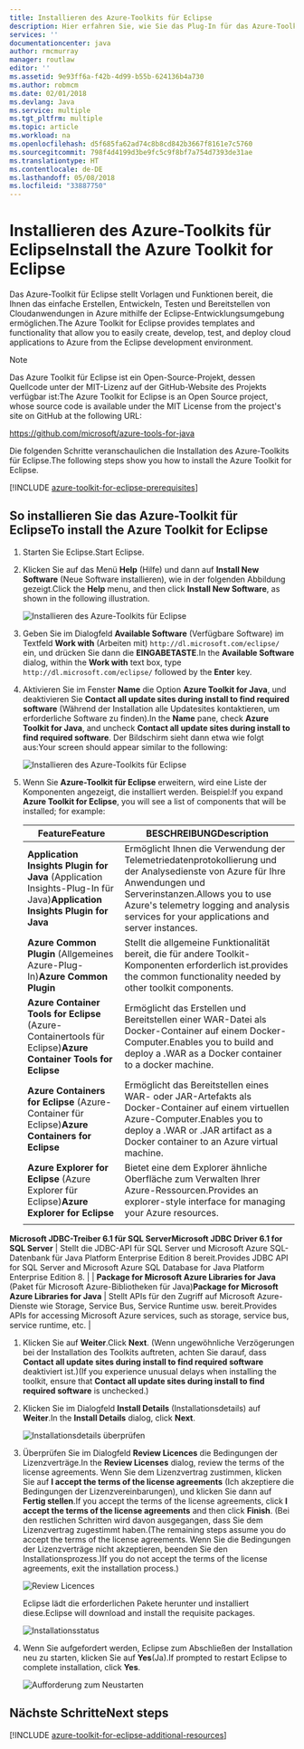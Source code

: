 ```yaml
---
title: Installieren des Azure-Toolkits für Eclipse
description: Hier erfahren Sie, wie Sie das Plug-In für das Azure-Toolkit für Eclipse installieren, um in Azure Cloudanwendungen zu erstellen und bereitzustellen.
services: ''
documentationcenter: java
author: rmcmurray
manager: routlaw
editor: ''
ms.assetid: 9e93ff6a-f42b-4d99-b55b-624136b4a730
ms.author: robmcm
ms.date: 02/01/2018
ms.devlang: Java
ms.service: multiple
ms.tgt_pltfrm: multiple
ms.topic: article
ms.workload: na
ms.openlocfilehash: d5f685fa62ad74c8b8cd842b3667f8161e7c5760
ms.sourcegitcommit: 798f4d4199d3be9fc5c9f8bf7a754d7393de31ae
ms.translationtype: HT
ms.contentlocale: de-DE
ms.lasthandoff: 05/08/2018
ms.locfileid: "33887750"
---
```

# <a name="install-the-azure-toolkit-for-eclipse"></a><span data-ttu-id="db176-103">Installieren des Azure-Toolkits für Eclipse</span><span class="sxs-lookup"><span data-stu-id="db176-103">Install the Azure Toolkit for Eclipse</span></span>

<span data-ttu-id="db176-104">Das Azure-Toolkit für Eclipse stellt Vorlagen und Funktionen bereit, die Ihnen das einfache Erstellen, Entwickeln, Testen und Bereitstellen von Cloudanwendungen in Azure mithilfe der Eclipse-Entwicklungsumgebung ermöglichen.</span><span class="sxs-lookup"><span data-stu-id="db176-104">The Azure Toolkit for Eclipse provides templates and functionality that allow you to easily create, develop, test, and deploy cloud applications to Azure from the Eclipse development environment.</span></span>

> [!NOTE] 
> 
> <span data-ttu-id="db176-105">Das Azure Toolkit für Eclipse ist ein Open-Source-Projekt, dessen Quellcode unter der MIT-Lizenz auf der GitHub-Website des Projekts verfügbar ist:</span><span class="sxs-lookup"><span data-stu-id="db176-105">The Azure Toolkit for Eclipse is an Open Source project, whose source code is available under the MIT License from the project's site on GitHub at the following URL:</span></span> 
> 
> <https://github.com/microsoft/azure-tools-for-java> 
> 

<span data-ttu-id="db176-106">Die folgenden Schritte veranschaulichen die Installation des Azure-Toolkits für Eclipse.</span><span class="sxs-lookup"><span data-stu-id="db176-106">The following steps show you how to install the Azure Toolkit for Eclipse.</span></span>

[!INCLUDE [azure-toolkit-for-eclipse-prerequisites](../includes/azure-toolkit-for-eclipse-prerequisites.md)]

## <a name="to-install-the-azure-toolkit-for-eclipse"></a><span data-ttu-id="db176-107">So installieren Sie das Azure-Toolkit für Eclipse</span><span class="sxs-lookup"><span data-stu-id="db176-107">To install the Azure Toolkit for Eclipse</span></span>

1. <span data-ttu-id="db176-108">Starten Sie Eclipse.</span><span class="sxs-lookup"><span data-stu-id="db176-108">Start Eclipse.</span></span>

1. <span data-ttu-id="db176-109">Klicken Sie auf das Menü **Help** (Hilfe) und dann auf **Install New Software** (Neue Software installieren), wie in der folgenden Abbildung gezeigt.</span><span class="sxs-lookup"><span data-stu-id="db176-109">Click the **Help** menu, and then click **Install New Software**, as shown in the following illustration.</span></span>
   
   ![Installieren des Azure-Toolkits für Eclipse][01]

1. <span data-ttu-id="db176-111">Geben Sie im Dialogfeld **Available Software** (Verfügbare Software) im Textfeld **Work with** (Arbeiten mit) `http://dl.microsoft.com/eclipse/` ein, und drücken Sie dann die **EINGABETASTE**.</span><span class="sxs-lookup"><span data-stu-id="db176-111">In the **Available Software** dialog, within the **Work with** text box, type `http://dl.microsoft.com/eclipse/` followed by the **Enter** key.</span></span>

1. <span data-ttu-id="db176-112">Aktivieren Sie im Fenster **Name** die Option **Azure Toolkit for Java**, und deaktivieren Sie **Contact all update sites during install to find required software** (Während der Installation alle Updatesites kontaktieren, um erforderliche Software zu finden).</span><span class="sxs-lookup"><span data-stu-id="db176-112">In the **Name** pane, check **Azure Toolkit for Java**, and uncheck **Contact all update sites during install to find required software**.</span></span> <span data-ttu-id="db176-113">Der Bildschirm sieht dann etwa wie folgt aus:</span><span class="sxs-lookup"><span data-stu-id="db176-113">Your screen should appear similar to the following:</span></span>
   
   ![Installieren des Azure-Toolkits für Eclipse][02]

1. <span data-ttu-id="db176-115">Wenn Sie **Azure-Toolkit für Eclipse** erweitern, wird eine Liste der Komponenten angezeigt, die installiert werden. Beispiel:</span><span class="sxs-lookup"><span data-stu-id="db176-115">If you expand **Azure Toolkit for Eclipse**, you will see a list of components that will be installed; for example:</span></span>

   | <span data-ttu-id="db176-116">Feature</span><span class="sxs-lookup"><span data-stu-id="db176-116">Feature</span></span> | <span data-ttu-id="db176-117">BESCHREIBUNG</span><span class="sxs-lookup"><span data-stu-id="db176-117">Description</span></span> | 
   |---|---| 
   | <span data-ttu-id="db176-118">**Application Insights Plugin for Java** (Application Insights-Plug-In für Java)</span><span class="sxs-lookup"><span data-stu-id="db176-118">**Application Insights Plugin for Java**</span></span> | <span data-ttu-id="db176-119">Ermöglicht Ihnen die Verwendung der Telemetriedatenprotokollierung und der Analysedienste von Azure für Ihre Anwendungen und Serverinstanzen.</span><span class="sxs-lookup"><span data-stu-id="db176-119">Allows you to use Azure's telemetry logging and analysis services for your applications and server instances.</span></span> | 
   | <span data-ttu-id="db176-120">**Azure Common Plugin** (Allgemeines Azure-Plug-In)</span><span class="sxs-lookup"><span data-stu-id="db176-120">**Azure Common Plugin**</span></span> | <span data-ttu-id="db176-121">Stellt die allgemeine Funktionalität bereit, die für andere Toolkit-Komponenten erforderlich ist.</span><span class="sxs-lookup"><span data-stu-id="db176-121">provides the common functionality needed by other toolkit components.</span></span> | 
   | <span data-ttu-id="db176-122">**Azure Container Tools for Eclipse** (Azure-Containertools für Eclipse)</span><span class="sxs-lookup"><span data-stu-id="db176-122">**Azure Container Tools for Eclipse**</span></span> | <span data-ttu-id="db176-123">Ermöglicht das Erstellen und Bereitstellen einer WAR-Datei als Docker-Container auf einem Docker-Computer.</span><span class="sxs-lookup"><span data-stu-id="db176-123">Enables you to build and deploy a .WAR as a Docker container to a docker machine.</span></span> | 
   | <span data-ttu-id="db176-124">**Azure Containers for Eclipse** (Azure-Container für Eclipse)</span><span class="sxs-lookup"><span data-stu-id="db176-124">**Azure Containers for Eclipse**</span></span> | <span data-ttu-id="db176-125">Ermöglicht das Bereitstellen eines WAR- oder JAR-Artefakts als Docker-Container auf einem virtuellen Azure-Computer.</span><span class="sxs-lookup"><span data-stu-id="db176-125">Enables you to deploy a .WAR or .JAR artifact as a Docker container to an Azure virtual machine.</span></span> | 
   | <span data-ttu-id="db176-126">**Azure Explorer for Eclipse** (Azure Explorer für Eclipse)</span><span class="sxs-lookup"><span data-stu-id="db176-126">**Azure Explorer for Eclipse**</span></span> | <span data-ttu-id="db176-127">Bietet eine dem Explorer ähnliche Oberfläche zum Verwalten Ihrer Azure-Ressourcen.</span><span class="sxs-lookup"><span data-stu-id="db176-127">Provides an explorer-style interface for managing your Azure resources.</span></span> | 
   | <span data-ttu-id="db176-128">
  **Microsoft JDBC-Treiber 6.1 für SQL Server**</span><span class="sxs-lookup"><span data-stu-id="db176-128">**Microsoft JDBC Driver 6.1 for SQL Server**</span></span> | <span data-ttu-id="db176-129">Stellt die JDBC-API für SQL Server und Microsoft Azure SQL-Datenbank für Java Platform Enterprise Edition 8 bereit.</span><span class="sxs-lookup"><span data-stu-id="db176-129">Provides JDBC API for SQL Server and Microsoft Azure SQL Database for Java Platform Enterprise Edition 8.</span></span> | 
   | <span data-ttu-id="db176-130">**Package for Microsoft Azure Libraries for Java** (Paket für Microsoft Azure-Bibliotheken für Java)</span><span class="sxs-lookup"><span data-stu-id="db176-130">**Package for Microsoft Azure Libraries for Java**</span></span> | <span data-ttu-id="db176-131">Stellt APIs für den Zugriff auf Microsoft Azure-Dienste wie Storage, Service Bus, Service Runtime usw. bereit.</span><span class="sxs-lookup"><span data-stu-id="db176-131">Provides APIs for accessing Microsoft Azure services, such as storage, service bus, service runtime, etc.</span></span> | 

1. <span data-ttu-id="db176-132">Klicken Sie auf **Weiter**.</span><span class="sxs-lookup"><span data-stu-id="db176-132">Click **Next**.</span></span> <span data-ttu-id="db176-133">(Wenn ungewöhnliche Verzögerungen bei der Installation des Toolkits auftreten, achten Sie darauf, dass **Contact all update sites during install to find required software** deaktiviert ist.)</span><span class="sxs-lookup"><span data-stu-id="db176-133">(If you experience unusual delays when installing the toolkit, ensure that **Contact all update sites during install to find required software** is unchecked.)</span></span>

1. <span data-ttu-id="db176-134">Klicken Sie im Dialogfeld **Install Details** (Installationsdetails) auf **Weiter**.</span><span class="sxs-lookup"><span data-stu-id="db176-134">In the **Install Details** dialog, click **Next**.</span></span>
   
   ![Installationsdetails überprüfen][03]

1. <span data-ttu-id="db176-136">Überprüfen Sie im Dialogfeld **Review Licences** die Bedingungen der Lizenzverträge.</span><span class="sxs-lookup"><span data-stu-id="db176-136">In the **Review Licenses** dialog, review the terms of the license agreements.</span></span> <span data-ttu-id="db176-137">Wenn Sie dem Lizenzvertrag zustimmen, klicken Sie auf **I accept the terms of the license agreements** (Ich akzeptiere die Bedingungen der Lizenzvereinbarungen), und klicken Sie dann auf **Fertig stellen**.</span><span class="sxs-lookup"><span data-stu-id="db176-137">If you accept the terms of the license agreements, click **I accept the terms of the license agreements** and then click **Finish**.</span></span> <span data-ttu-id="db176-138">(Bei den restlichen Schritten wird davon ausgegangen, dass Sie dem Lizenzvertrag zugestimmt haben.</span><span class="sxs-lookup"><span data-stu-id="db176-138">(The remaining steps assume you do accept the terms of the license agreements.</span></span> <span data-ttu-id="db176-139">Wenn Sie die Bedingungen der Lizenzverträge nicht akzeptieren, beenden Sie den Installationsprozess.)</span><span class="sxs-lookup"><span data-stu-id="db176-139">If you do not accept the terms of the license agreements, exit the installation process.)</span></span>
   
   ![Review Licences][04]
   
   <span data-ttu-id="db176-141">Eclipse lädt die erforderlichen Pakete herunter und installiert diese.</span><span class="sxs-lookup"><span data-stu-id="db176-141">Eclipse will download and install the requisite packages.</span></span>
   
   ![Installationsstatus][05]

1. <span data-ttu-id="db176-143">Wenn Sie aufgefordert werden, Eclipse zum Abschließen der Installation neu zu starten, klicken Sie auf **Yes**(Ja).</span><span class="sxs-lookup"><span data-stu-id="db176-143">If prompted to restart Eclipse to complete installation, click **Yes**.</span></span>
   
   ![Aufforderung zum Neustarten][06]

## <a name="next-steps"></a><span data-ttu-id="db176-145">Nächste Schritte</span><span class="sxs-lookup"><span data-stu-id="db176-145">Next steps</span></span>

[!INCLUDE [azure-toolkit-for-eclipse-additional-resources](../includes/azure-toolkit-for-eclipse-additional-resources.md)]

<!-- URL List -->

<!-- Legacy MSDN URL = https://msdn.microsoft.com/library/azure/hh690946.aspx -->

<!-- IMG List -->

[01]: media/azure-toolkit-for-eclipse-installation/eclipse-installation-01.png
[02]: media/azure-toolkit-for-eclipse-installation/eclipse-installation-02.png
[03]: media/azure-toolkit-for-eclipse-installation/eclipse-installation-03.png
[04]: media/azure-toolkit-for-eclipse-installation/eclipse-installation-04.png
[05]: media/azure-toolkit-for-eclipse-installation/eclipse-installation-05.png
[06]: media/azure-toolkit-for-eclipse-installation/eclipse-installation-06.png
